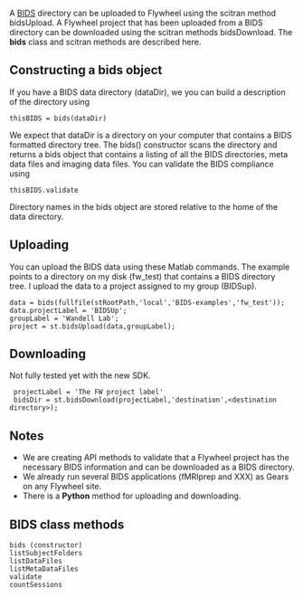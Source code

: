
A [BIDS](http://bids.neuroimaging.io/) directory can be uploaded to Flywheel using the scitran method bidsUpload.  A Flywheel project that has been uploaded from a BIDS directory can be downloaded using the scitran methods bidsDownload.  The **bids** class and scitran methods are described here.

## Constructing a bids object

If you have a BIDS data directory (dataDir), we you can build a description of the directory using

    thisBIDS = bids(dataDir)

We expect that dataDir is a directory on your computer that contains a BIDS formatted directory tree.  The bids() constructor scans the directory and returns a bids object that contains a listing of all the BIDS directories, meta data files and imaging data files. You can validate the BIDS compliance using

    thisBIDS.validate

Directory names in the bids object are stored relative to the home of the data directory.

## Uploading
You can upload the BIDS data using these Matlab commands.  The example points to a directory on my disk (fw_test) that contains a BIDS directory tree.  I upload the data to a project assigned to my group (BIDSup).

```
data = bids(fullfile(stRootPath,'local','BIDS-examples','fw_test'));
data.projectLabel = 'BIDSUp';
groupLabel = 'Wandell Lab'; 
project = st.bidsUpload(data,groupLabel);
```

## Downloading

Not fully tested yet with the new SDK.

     projectLabel = 'The FW project label'
     bidsDir = st.bidsDownload(projectLabel,'destination',<destination directory>);

## Notes

* We are creating API methods to validate that a Flywheel project has the necessary BIDS information and can be downloaded as a BIDS directory.
* We already run several BIDS applications (fMRIprep and XXX) as Gears on any Flywheel site.
* There is a **Python** method for uploading and downloading.  

## BIDS class methods

```
bids (constructor)
listSubjectFolders
listDataFiles 
listMetaDataFiles
validate
countSessions
```




